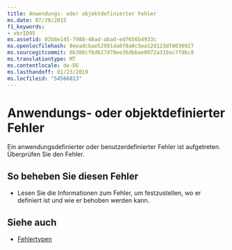 ```yaml
---
title: Anwendungs- oder objektdefinierter Fehler
ms.date: 07/20/2015
f1_keywords:
- vbrID95
ms.assetid: 02b8e145-7988-48ad-abad-ed7656b4933c
ms.openlocfilehash: 8eeadcbae52991da6f8a0c5ea12d123df0036927
ms.sourcegitcommit: 6b308cf6d627d78ee36dbbae8972a310ac7fd6c8
ms.translationtype: MT
ms.contentlocale: de-DE
ms.lasthandoff: 01/23/2019
ms.locfileid: "54566813"
---
```

# <a name="application-defined-or-object-defined-error"></a>Anwendungs- oder objektdefinierter Fehler
Ein anwendungsdefinierter oder benutzerdefinierter Fehler ist aufgetreten. Überprüfen Sie den Fehler.  
  
## <a name="to-correct-this-error"></a>So beheben Sie diesen Fehler  
  
-   Lesen Sie die Informationen zum Fehler, um festzustellen, wo er definiert ist und wie er behoben werden kann.  
  
## <a name="see-also"></a>Siehe auch
- [Fehlertypen](../../visual-basic/programming-guide/language-features/error-types.md)
